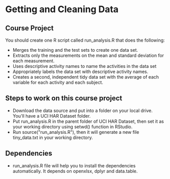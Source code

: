 # Getting and Cleaning Data
## Course Project
You should create one R script called run_analysis.R that does the following:
 - Merges the training and the test sets to create one data set.
 - Extracts only the measurements on the mean and standard deviation for each measurement.
 - Uses descriptive activity names to name the activities in the data set
 - Appropriately labels the data set with descriptive activity names.
 - Creates a second, independent tidy data set with the average of each variable for each activity and each subject.

## Steps to work on this course project

  - Download the data source and put into a folder on your local drive. You'll have a UCI HAR Dataset folder.
  - Put run_analysis.R in the parent folder of UCI HAR Dataset, then set it as your working directory using setwd() function in RStudio.
  - Run source("run_analysis.R"), then it will generate a new file tiny_data.txt in your working directory.

## Dependencies

  - run_analysis.R file will help you to install the dependencies automatically. It depends on openxlsx, dplyr and data.table.

